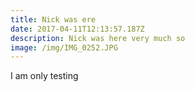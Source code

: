 ```yaml
---
title: Nick was ere
date: 2017-04-11T12:13:57.187Z
description: Nick was here very much so
image: /img/IMG_0252.JPG
---
```


I am only testing 